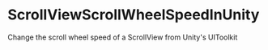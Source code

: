 # ScrollViewScrollWheelSpeedInUnity
Change the scroll wheel speed of a ScrollView from Unity's UIToolkit
